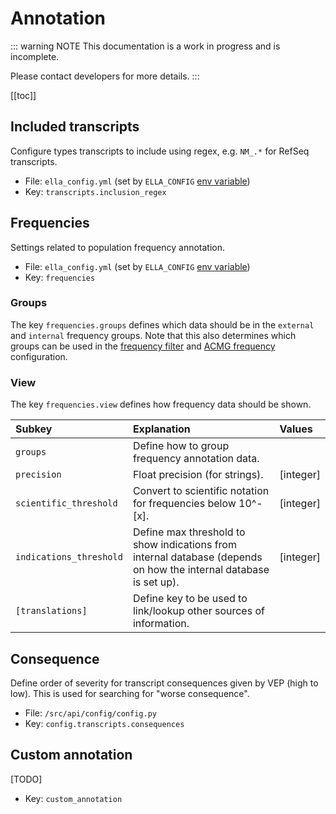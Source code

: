 # Annotation

::: warning NOTE
This documentation is a work in progress and is incomplete.

Please contact developers for more details.
:::

[[toc]]

## Included transcripts

Configure types transcripts to include using regex, e.g. `NM_.*` for RefSeq transcripts.

- File: `ella_config.yml` (set by `ELLA_CONFIG` [env variable](/technical/production.html#setup-environment))
- Key: `transcripts.inclusion_regex`

## Frequencies

Settings related to population frequency annotation. 

- File: `ella_config.yml` (set by `ELLA_CONFIG` [env variable](/technical/production.html#setup-environment))
- Key: `frequencies`

### Groups

The key `frequencies.groups` defines which data should be in the `external` and `internal` frequency groups. Note that this also determines which groups can be used in the [frequency filter](/concepts/filtering.html#frequency-filter) and [ACMG frequency](/technical/acmg.html#user-group-rules) configuration. 

### View

The key `frequencies.view` defines how frequency data should be shown.

Subkey	|	Explanation |   Values
:---	|	:---    |	:---
`groups`    |   Define how to group frequency annotation data.  |
`precision`  |  Float precision (for strings).  |   [integer]
`scientific_threshold`  |   Convert to scientific notation for frequencies below 10^-[x]. |   [integer]
`indications_threshold`  |   Define max threshold to show indications from internal database (depends on how the internal database is set up).  |   [integer]
`[translations]`  |   Define key to be used to link/lookup other sources of information.    |

## Consequence 

Define order of severity for transcript consequences given by VEP (high to low). This is used for searching for "worse consequence".

- File: `/src/api/config/config.py`
- Key: `config.transcripts.consequences`

## Custom annotation

[TODO]

- Key: `custom_annotation`
